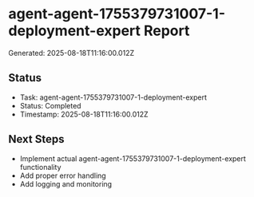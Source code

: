 # agent-agent-1755379731007-1-deployment-expert Report

Generated: 2025-08-18T11:16:00.012Z

## Status
- Task: agent-agent-1755379731007-1-deployment-expert
- Status: Completed
- Timestamp: 2025-08-18T11:16:00.012Z

## Next Steps
- Implement actual agent-agent-1755379731007-1-deployment-expert functionality
- Add proper error handling
- Add logging and monitoring
